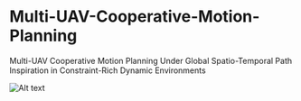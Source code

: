 # Multi-UAV-Cooperative-Motion-Planning
Multi-UAV Cooperative Motion Planning Under Global Spatio-Temporal Path Inspiration in Constraint-Rich Dynamic Environments

![Alt text](40_UAVs_within_constraint-rich_environment_4.gif)
